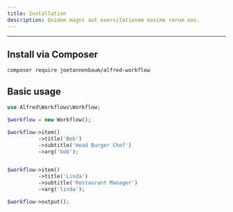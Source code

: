 ```yaml
---
title: Installation
description: Quidem magni aut exercitationem maxime rerum eos.
---
```


---

## Install via Composer

```
composer require joetannenbaum/alfred-workflow
```

## Basic usage

```php
use Alfred\Workflows\Workflow;

$workflow = new Workflow();

$workflow->item()
          ->title('Bob')
          ->subtitle('Head Burger Chef')
          ->arg('bob');


$workflow->item()
          ->title('Linda')
          ->subtitle('Restaurant Manager')
          ->arg('linda');

$workflow->output();
```